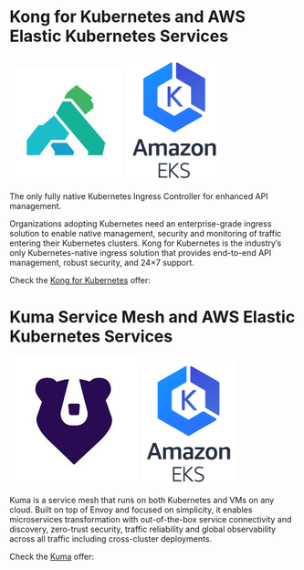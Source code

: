 # Kong for Kubernetes and AWS Elastic Kubernetes Services

![Kong](https://github.com/Kong/aws-marketplace/blob/master/screenshots/Kong2.jpeg) ![EKS](https://github.com/Kong/aws-marketplace/blob/master/screenshots/EKS.png)

The only fully native Kubernetes Ingress Controller for enhanced API management.

Organizations adopting Kubernetes need an enterprise-grade ingress solution to enable native management, security and monitoring of traffic entering their Kubernetes clusters. Kong for Kubernetes is the industry’s only Kubernetes-native ingress solution that provides end-to-end API management, robust security, and 24×7 support.

Check the [Kong for Kubernetes](https://github.com/Kong/aws-marketplace/blob/master/K4K8S/README.md) offer:




# Kuma Service Mesh and AWS Elastic Kubernetes Services

![Kong](https://github.com/Kong/aws-marketplace/blob/master/Kuma/screenshots/kuma.jpeg) ![EKS](https://github.com/Kong/aws-marketplace/blob/master/screenshots/EKS.png)

Kuma is a service mesh that runs on both Kubernetes and VMs on any cloud. Built on top of Envoy and focused on simplicity, it enables  microservices transformation with out-of-the-box service connectivity and discovery, zero-trust security, traffic reliability and global observability across all traffic including cross-cluster deployments.

Check the [Kuma](https://github.com/Kong/aws-marketplace/blob/master/Kuma/README.md) offer:

